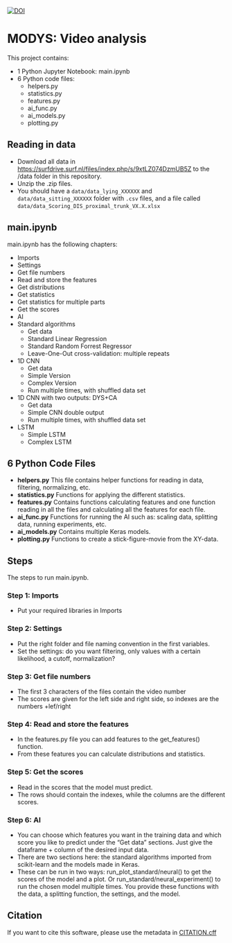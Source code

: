 [![DOI](https://zenodo.org/badge/406670176.svg)](https://zenodo.org/badge/latestdoi/406670176)
# MODYS: Video analysis
This project contains:
*	1 Python Jupyter Notebook: main.ipynb
*	6 Python code files:
    *	helpers.py
    *	statistics.py
    *	features.py
    *	ai_func.py
    *	ai_models.py
    *	plotting.py
    
## Reading in data
* Download all data in https://surfdrive.surf.nl/files/index.php/s/9xtLZ074DzmUB5Z to
the /data folder in this repository. 
* Unzip the .zip files.
* You should have a `data/data_lying_XXXXXX` and `data/data_sitting_XXXXXX` folder with `.csv` files, 
and a file called `data/data_Scoring_DIS_proximal_trunk_VX.X.xlsx`

## main.ipynb
main.ipynb has the following chapters:
*	Imports
*	Settings
*	Get file numbers
*	Read and store the features
  *	Get distributions
  *	Get statistics
  *	Get statistics for multiple parts
*	Get the scores
*	AI
  *	Standard algorithms
    *	Get data 
    *	Standard Linear Regression
    *	Standard Random Forrest Regressor
    *	Leave-One-Out cross-validation: multiple repeats
  *	1D CNN
    *	Get data 
    *	Simple Version
    *	Complex Version
    *	Run multiple times, with shuffled data set
  *	1D CNN with two outputs: DYS+CA
    *	Get data
    *	Simple CNN double output
    *	Run multiple times, with shuffled data set
  *	LSTM
    *	Simple LSTM
    *	Complex LSTM
## 6 Python Code Files
*	**helpers.py**
This file contains helper functions for reading in data, filtering, normalizing, etc. 
*	**statistics.py**
Functions for applying the different statistics.
*	**features.py**
Contains functions calculating features and one function reading in all the files and calculating all the features for each file.
*	**ai_func.py**
Functions for running the AI such as: scaling data, splitting data, running experiments, etc.
*	**ai_models.py**
Contains multiple Keras models.
*	**plotting.py**
Functions to create a stick-figure-movie from the XY-data. 

## Steps
The steps to run main.ipynb.
### Step 1: Imports
*	Put your required libraries in Imports
### Step 2: Settings
*	Put the right folder and file naming convention in the first variables.
*	Set the settings: do you want filtering, only values with a certain likelihood, a cutoff, normalization?
### Step 3: Get file numbers
*	The first 3 characters of the files contain the video number
*	The scores are given for the left side and right side, so indexes are the numbers +lef/right
### Step 4: Read and store the features
*	In the features.py file you can add features to the get_features() function.
*	From these features you can calculate distributions and statistics.
### Step 5: Get the scores
*	Read in the scores that the model must predict. 
*	The rows should contain the indexes, while the columns are the different scores.
### Step 6: AI
*	You can choose which features you want in the training data and which score you like to predict under the “Get data” sections. Just give the dataframe + column of the desired input data.
*	There are two sections here: the standard algorithms imported from scikit-learn and the models made in Keras. 
*	These can be run in two ways: run_plot_standard/neural() to get the scores of the model and a plot. Or run_standard/neural_experiment() to run the chosen model multiple times. You provide these functions with the data, a splitting function, the settings, and the model.

## Citation
If you want to cite this software, please use the metadata in [CITATION.cff](CITATION.cff)
